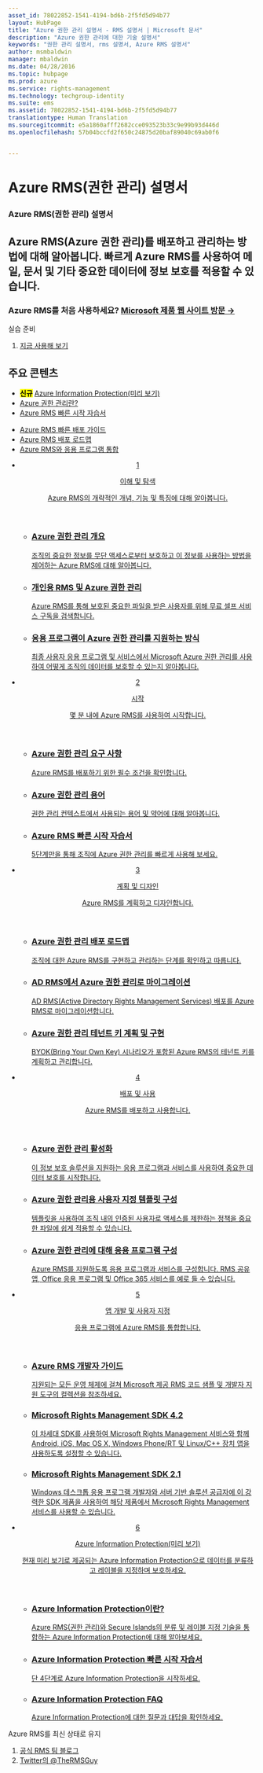 ```yaml
---
asset_id: 78022852-1541-4194-bd6b-2f5fd5d94b77
layout: HubPage
title: "Azure 권한 관리 설명서 - RMS 설명서 | Microsoft 문서"
description: "Azure 권한 관리에 대한 기술 설명서"
keywords: "권한 관리 설명서, rms 설명서, Azure RMS 설명서"
author: msmbaldwin
manager: mbaldwin
ms.date: 04/28/2016
ms.topic: hubpage
ms.prod: azure
ms.service: rights-management
ms.technology: techgroup-identity
ms.suite: ems
ms.assetid: 78022852-1541-4194-bd6b-2f5fd5d94b77
translationtype: Human Translation
ms.sourcegitcommit: e5a1860afff2682cce093523b33c9e99b93d446d
ms.openlocfilehash: 57b04bccfd2f650c24875d20baf89040c69ab0f6


---
```

# Azure RMS(권한 관리) 설명서
<article id="main">
    <section id="hero-content">
      <h1>Azure RMS(권한 관리) 설명서</h1>
      <h2>Azure RMS(Azure 권한 관리)를 배포하고 관리하는 방법에 대해 알아봅니다. 빠르게 Azure RMS를 사용하여 메일, 문서 및 기타 중요한 데이터에 정보 보호를 적용할 수 있습니다.</h2>
      <h3>Azure RMS를 처음 사용하세요? <a href="http://go.microsoft.com/fwlink/?LinkId=816857" target="_blank">Microsoft 제품 웹 사이트 방문 &rarr;</a></h3>
    </section>
    <aside class="alert section-border">
        <p>실습 준비</p>
        <ol class="action-list">
            <li><a href="https://portal.office.com/Signup/Signup.aspx?&OfferId=A43415D3-404C-4df3-B31B-AAD28118A778&dl=RIGHTSMANAGEMENT&ali=1#0" target="_blank" class="button-bordered button-translucent">지금 사용해 보기</a></li>
        </ol>
    </aside>
    <section id="featured" class="container">
      <h2 class="section-heading"><span class="icon icon-warning"></span> 주요 콘텐츠</h2>
      <div class="features row">
        <ul class="column column-half">
          <li><mark><b>신규</b></mark> <a href="./information-protection/what-is-information-protection.md">Azure Information Protection(미리 보기)</a></li>
          <li><a href="./understand-explore/what-is-azure-rms.md">Azure 권한 관리란?</a></li>
          <li><a href="./get-started/quick-start-tutorial.md">Azure RMS 빠른 시작 자습서</a></li>
        </ul>
        <ul class="column column-half">
          <li><a href="./get-started/rapid-deployment-guide.md">Azure RMS 빠른 배포 가이드</a></li>
          <li><a href="./plan-design/deployment-roadmap.md">Azure RMS 배포 로드맵</a></li>
          <li><a href="./develop/developers-guide.md">Azure RMS와 응용 프로그램 통합</a></li>
        </ul>
      </div>
    </section>
    <div id="journeys">
      <section class="container">
        <ul class="journeys-list">
          <li class="journey-step">
            <header class="journey-step-header row">
              <a href="./understand-explore/azure-rights-management.md">
                <div class="title column-third">
                  <span class="step-number">1</span>
                  <p>이해 및 탐색</p>
                </div>
                <p class="description column-two-thirds">Azure RMS의 개략적인 개념, 기능 및 특징에 대해 알아봅니다.</p>
              </a>
            </header>
            <section class="journey-step-elements content">
              <ul class="row">
                <li class="column-third">
                  <a href="./understand-explore/azure-rights-management.md">
                    <h3>Azure 권한 관리 개요</h3>
                    <p>조직의 중요한 정보를 무단 액세스로부터 보호하고 이 정보를 사용하는 방법을 제어하는 Azure RMS에 대해 알아봅니다.</p>
                  </a>
                </li>
                <li class="column-third">
                  <a href="./understand-explore/rms-for-individuals.md">
                    <h3>개인용 RMS 및 Azure 권한 관리</h3>
                    <p>Azure RMS를 통해 보호된 중요한 파일을 받은 사용자를 위해 무료 셀프 서비스 구독을 검색합니다.</p>
                  </a>
                </li>
                <li class="column-third">
                  <a href="./understand-explore/applications-support.md">
                    <h3>응용 프로그램이 Azure 권한 관리를 지원하는 방식</h3>
                    <p>최종 사용자 응용 프로그램 및 서비스에서 Microsoft Azure 권한 관리를 사용하여 어떻게 조직의 데이터를 보호할 수 있는지 알아봅니다. </p>
                  </a>
                </li>
              </ul>
            </section>
          </li>
          <li class="journey-step">
            <header class="journey-step-header row">
              <a href="./get-started/requirements-azure-rms.md">
                <div class="title column-third">
                  <span class="step-number">2</span>
                  <p>시작</p>
                </div>
                <p class="description column-two-thirds">몇 분 내에 Azure RMS를 사용하여 시작합니다.</p>
              </a>
            </header>
            <section class="journey-step-elements content">
              <ul class="row">
                <li class="column-third">
                  <a href="./get-started/requirements-azure-rms.md">
                    <h3>Azure 권한 관리 요구 사항</h3>
                    <p>Azure RMS를 배포하기 위한 필수 조건을 확인합니다.</p>
                  </a>
                </li>
                <li class="column-third">
                  <a href="./get-started/terminology.md">
                    <h3>Azure 권한 관리 용어</h3>
                    <p>권한 관리 컨텍스트에서 사용되는 용어 및 약어에 대해 알아봅니다.</p>
                  </a>
                </li>
                <li class="column-third">
                  <a href="./get-started/quick-start-tutorial.md">
                    <h3>Azure RMS 빠른 시작 자습서</h3>
                    <p>5단계만을 통해 조직에 Azure 권한 관리를 빠르게 사용해 보세요.</p>
                  </a>
                </li>
              </ul>
            </section>
          </li>
          <li class="journey-step">
            <header class="journey-step-header row">
              <a href="./plan-design/deployment-roadmap.md">
                <div class="title column-third">
                  <span class="step-number"> 3</span>
                  <p>계획 및 디자인</p>
                </div>
                <p class="description column-two-thirds">Azure RMS를 계획하고 디자인합니다.</p>
              </a>
            </header>
            <section class="journey-step-elements content">
              <ul class="row">
                <li class="column-third">
                  <a href="./plan-design/deployment-roadmap.md">
                    <h3>Azure 권한 관리 배포 로드맵</h3>
                    <p>조직에 대한 Azure RMS를 구현하고 관리하는 단계를 확인하고 따릅니다.</p>
                  </a>
                </li>
                <li class="column-third">
                  <a href="./plan-design/migrate-from-ad-rms-to-azure-rms.md">
                    <h3>AD RMS에서 Azure 권한 관리로 마이그레이션</h3>
                    <p>AD RMS(Active Directory Rights Management Services) 배포를 Azure RMS로 마이그레이션합니다.</p>
                  </a>
                </li>
                <li class="column-third">
                  <a href="./plan-design/plan-implement-tenant-key.md">
                    <h3>Azure 권한 관리 테넌트 키 계획 및 구현</h3>
                    <p>BYOK(Bring Your Own Key) 시나리오가 포함된 Azure RMS의 테넌트 키를 계획하고 관리합니다.</p>
                  </a>
                </li>
              </ul>
            </section>
          </li>
          <li class="journey-step">
            <header class="journey-step-header row">
              <a href="./deploy-use/activate-service.md">
                <div class="title column-third">
                  <span class="step-number"> 4</span>
                  <p>배포 및 사용</p>
                </div>
                <p class="description column-two-thirds">Azure RMS를 배포하고 사용합니다.</p>
              </a>
            </header>
            <section class="journey-step-elements content">
              <ul class="row">
                 <li class="column-third">
                 <a href="./deploy-use/activate-service.md">
                    <h3>Azure 권한 관리 활성화</h3>
                    <p>이 정보 보호 솔루션을 지원하는 응용 프로그램과 서비스를 사용하여 중요한 데이터 보호를 시작합니다.</p>
                  </a>
                </li>
                <li class="column-third">
                  <a href="./deploy-use/configure-custom-templates.md">
                    <h3>Azure 권한 관리용 사용자 지정 템플릿 구성</h3>
                    <p>템플릿을 사용하여 조직 내의 인증된 사용자로 액세스를 제한하는 정책을 중요한 파일에 쉽게 적용할 수 있습니다.</p>
                 </a>
                </li>
                <li class="column-third">
                  <a href="./deploy-use/configure-applications.md">
                    <h3>Azure 권한 관리에 대해 응용 프로그램 구성</h3>
                    <p>Azure RMS를 지원하도록 응용 프로그램과 서비스를 구성합니다. RMS 공유 앱, Office 응용 프로그램 및 Office 365 서비스를 예로 들 수 있습니다.</p>
                 </a>
                </li>
              </ul>
            </section>
          </li>
          <li class="journey-step">
            <header class="journey-step-header row">
              <a href="./develop/developers-guide.md">
                <div class="title column-third">
                  <span class="step-number"> 5</span>
                  <p>앱 개발 및 사용자 지정</p>
                </div>
                <p class="description column-two-thirds">응용 프로그램에 Azure RMS를 통합합니다.
                </p>
              </a>
            </header>
            <section class="journey-step-elements content">
              <ul class="row">
                <li class="column-third">
                  <a href="./develop/developers-guide.md">
                    <h3>Azure RMS 개발자 가이드</h3>
                    <p>지원되는 모든 운영 체제에 걸쳐 Microsoft 제공 RMS 코드 샘플 및 개발자 지원 도구의 컬렉션을 참조하세요.</p>
                  </a>
                </li>
                <li class="column-third">
                  <a href="./develop/active-directory-rights-management-services-multi-platform-thin-client-sdk-portal.md">
                    <h3>Microsoft Rights Management SDK 4.2</h3>
                    <p>이 차세대 SDK를 사용하여 Microsoft Rights Management 서비스와 함께 Android, iOS, Mac OS X, Windows Phone/RT 및 Linux/C++ 장치 앱을 사용하도록 설정할 수 있습니다.</p>
                  </a>
                </li>
                <li class="column-third">
                  <a href="./develop/microsoft-information-protection-and-control-client-portal.md">
                    <h3>Microsoft Rights Management SDK 2.1</h3>
                    <p>Windows 데스크톱 응용 프로그램 개발자와 서버 기반 솔루션 공급자에 이 강력한 SDK 제품을 사용하여 해당 제품에서 Microsoft Rights Management 서비스를 사용할 수 있습니다.</p>
                  </a>
                </li>
              </ul>
            </section>
          <li class="journey-step">
            <header class="journey-step-header row">
              <a href="./information-protection/what-is-information-protection.md">
                <div class="title column-third">
                  <span class="step-number"> 6</span>
                  <p>Azure Information Protection(미리 보기)</p>
                </div>
                <p class="description column-two-thirds">현재 미리 보기로 제공되는 Azure Information Protection으로 데이터를 분류하고 레이블을 지정하며 보호하세요.
                </p>
              </a>
            </header>
            <section class="journey-step-elements content">
              <ul class="row">
                <li class="column-third">
                  <a href="./information-protection/what-is-information-protection.md">
                    <h3>Azure Information Protection이란?</h3>
                    <p>Azure RMS(권한 관리)와 Secure Islands의 분류 및 레이블 지정 기술을 통합하는 Azure Information Protection에 대해 알아보세요.</p>
                  </a>
                </li>
                <li class="column-third">
                  <a href="./information-protection/infoprotect-quick-start-tutorial.md">
                    <h3>Azure Information Protection 빠른 시작 자습서</h3>
                    <p>단 4단계로 Azure Information Protection을 시작하세요.</p>
                  </a>
                </li>
                <li class="column-third">
                  <a href="./information-protection/faq.md">
                    <h3>Azure Information Protection FAQ</h3>
                    <p>Azure Information Protection에 대한 질문과 대답을 확인하세요.</p>
                  </a>
                </li>
              </ul>
            </section>
          </li>
        </ul>
      </section>
    </div>
    <aside class="alert alert-social">
      <p>Azure RMS를 최신 상태로 유지 <ol class="action-list">
        <li><a href="http://blogs.technet.com/b/rms/" target="_blank" class="button-bordered button-translucent">공식 RMS 팀 블로그</a></li>
        <li><a href="https://twitter.com/TheRMSGuy" target="_blank" class="button-bordered button-translucent">Twitter의 @TheRMSGuy</a></li>
      </ol>
    </aside>
</article>



<!--HONumber=Jul16_HO3-->


